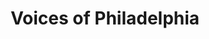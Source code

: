 ---
pid: LLG18
title: Voices of Philadelphia
location_transcription: Near city hall or a prominent square
zipcode: '19118'
outside_phl: 
neighborhood: Chestnut Hill
age: '18'
age_range: 13-19
instagram: 
image_file_name: LLG_18.jpg
proposal_transcription: |-
  I think we should place an 'ode to education' type monument.
  The monument would be a stack of enormous books, with one or two of them open, with readable pages. It would be cool if the material would be bronze, or another material that wears well.
  People could submit meaningful documents of the city or famous poets/writers could submit pieces to be displayed on the books.
  This way, the monument is an open, breathing dialogue that displays meaningful messages to Philadelphians.
topic: Art,Culture,Education,History,Philadelphia,Pop Culture
topic_summary: 0, 0, 0, 0, 0, 0
type: Sculpture Statue
keywords_other: 
credit: Helen Puger
image_labels: 
twitter: 
facebook: 
permalink: "/monuments/llg18/"
layout: item-page
---